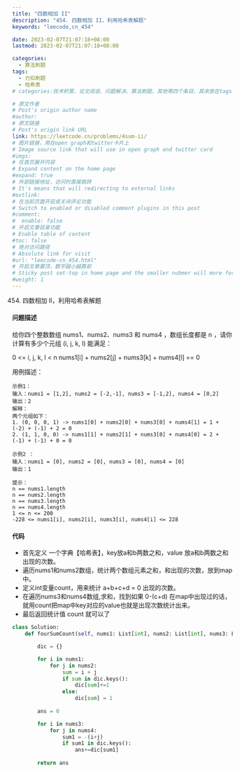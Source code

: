 ```yaml
---
title: "四数相加 II"
description: "454. 四数相加 II，利用哈希表解题"
keywords: "leecode,cn_454"

date: 2023-02-07T21:07:18+08:00
lastmod: 2023-02-07T21:07:18+08:00

categories:
  - 算法刷题
tags:
  - 力扣刷题
  - 哈希表
# categories:技术积累、论文阅读、问题解决、算法刷题、其他等四个条目，其余放在tags里面。

# 原文作者
# Post's origin author name
#author:
# 原文链接
# Post's origin link URL
link: https://leetcode.cn/problems/4sum-ii/
# 图片链接，用在open graph和twitter卡片上
# Image source link that will use in open graph and twitter card
#imgs:
# 在首页展开内容
# Expand content on the home page
#expand: true
# 外部链接地址，访问时直接跳转
# It's means that will redirecting to external links
#extlink:
# 在当前页面开启或关闭评论功能
# Switch to enabled or disabled comment plugins in this post
#comment:
#  enable: false
# 开启文章目录功能
# Enable table of content
#toc: false
# 绝对访问路径
# Absolute link for visit
#url: "leecode-cn_454.html"
# 开启文章置顶，数字越小越靠前
# Sticky post set-top in home page and the smaller nubmer will more forward.
#weight: 1
---
```


454. 四数相加 II，利用哈希表解题

<!--more-->

#### 问题描述
给你四个整数数组 nums1、nums2、nums3 和 nums4 ，数组长度都是 n ，请你计算有多少个元组 (i, j, k, l) 能满足：

0 <= i, j, k, l < n
nums1[i] + nums2[j] + nums3[k] + nums4[l] == 0

用例描述：
```
示例1：
输入：nums1 = [1,2], nums2 = [-2,-1], nums3 = [-1,2], nums4 = [0,2]
输出：2
解释：
两个元组如下：
1. (0, 0, 0, 1) -> nums1[0] + nums2[0] + nums3[0] + nums4[1] = 1 + (-2) + (-1) + 2 = 0
2. (1, 1, 0, 0) -> nums1[1] + nums2[1] + nums3[0] + nums4[0] = 2 + (-1) + (-1) + 0 = 0

示例2 ：
输入：nums1 = [0], nums2 = [0], nums3 = [0], nums4 = [0]
输出：1

提示：
n == nums1.length
n == nums2.length
n == nums3.length
n == nums4.length
1 <= n <= 200
-228 <= nums1[i], nums2[i], nums3[i], nums4[i] <= 228

```
#### 代码
- 首先定义 一个字典【哈希表】，key放a和b两数之和，value 放a和b两数之和出现的次数。
- 遍历nums1和nums2数组，统计两个数组元素之和，和出现的次数，放到map中。
- 定义int变量count，用来统计 a+b+c+d = 0 出现的次数。
- 在遍历nums3和nums4数组,求和，找到如果 0-(c+d) 在map中出现过的话，就用count把map中key对应的value也就是出现次数统计出来。
- 最后返回统计值 count 就可以了

```python
class Solution:
    def fourSumCount(self, nums1: List[int], nums2: List[int], nums3: List[int], nums4: List[int]) -> int:

        dic = {}

        for i in nums1:
            for j in nums2:
                sum = i + j 
                if sum in dic.keys():
                    dic[sum]+=1
                else:
                    dic[sum] = 1
        
        ans = 0

        for i in nums3:
            for j in nums4:
                sum1 = -(i+j)
                if sum1 in dic.keys():
                    ans+=dic[sum1]
        
        return ans
```